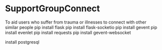 # SupportGroupConnect
To aid users who suffer from trauma or illnesses to connect with other similar people
pip install flask
pip install flask-socketio
pip install gevent
pip install evenlet
pip install requests
pip install gevent-websocket

install postgresql
